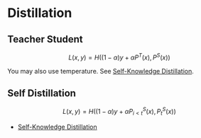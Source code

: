 # Distillation

## Teacher Student

$$L(x, y) = H((1-\alpha)y + \alpha P^T(x), P^S(x))$$

You may also use temperature. See [Self-Knowledge Distillation](https://arxiv.org/pdf/2006.12000.pdf).

## Self Distillation

$$L(x, y) = H((1-\alpha)y + \alpha P^S_{i \lt t}(x), P^S_{t}(x))$$
- [Self-Knowledge Distillation](https://arxiv.org/pdf/2006.12000.pdf)
